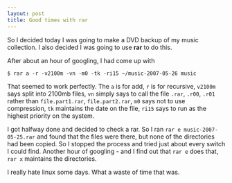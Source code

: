 ```yaml
---
layout: post
title: Good times with rar
---
```


So I decided today I was going to make a DVD backup of my music collection.
I also decided I was going to use **rar** to do this.

After about an hour of googling, I had come up with

    $ rar a -r -v2100m -vn -m0 -tk -ri15 ~/music-2007-05-26 music

That seemed to work perfectly.  The `a` is for add, `r` is for recursive,
`v2100m` says split into 2100mb files, `vn` simply says to call the file
`.rar`, `.r00`, `.r01` rather than `file.part1.rar`, `file.part2.rar`,
`m0` says not to use compression, `tk` maintains the date on the file,
`ri15` says to run as the highest priority on the system.

I got halfway done and decided to check a rar. So I ran `rar e
music-2007-05-25.rar` and found that the files were there, but none of the
directories had been copied. So I stopped the process and tried just about
every switch I could find. Another hour of googling - and I find out that
`rar e` does that, `rar x` maintains the directories.

I really hate linux some days.  What a waste of time that was.
